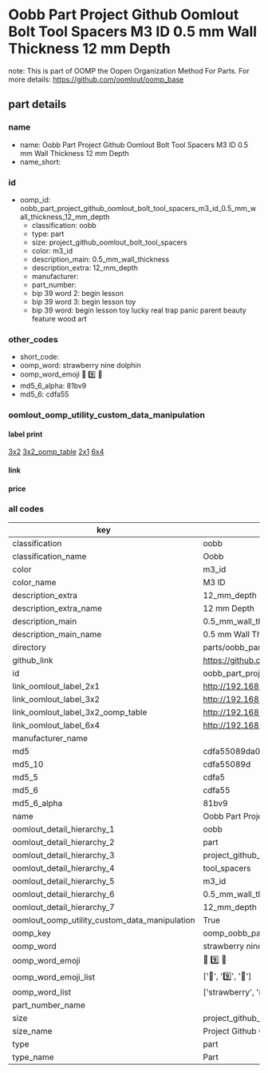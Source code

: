 # Oobb Part Project Github Oomlout Bolt Tool Spacers M3 ID 0.5 mm Wall Thickness 12 mm Depth  

note: This is part of OOMP the Oopen Organization Method For Parts. For more details: https://github.com/oomlout/oomp_base

##  part details
  







### name
* name: Oobb Part Project Github Oomlout Bolt Tool Spacers M3 ID 0.5 mm Wall Thickness 12 mm Depth
* name_short: 
### id
* oomp_id: oobb_part_project_github_oomlout_bolt_tool_spacers_m3_id_0.5_mm_wall_thickness_12_mm_depth
  * classification: oobb
  * type: part
  * size: project_github_oomlout_bolt_tool_spacers
  * color: m3_id
  * description_main: 0.5_mm_wall_thickness
  * description_extra: 12_mm_depth
  * manufacturer: 
  * part_number: 
  * bip 39 word 2: begin lesson
  * bip 39 word 3: begin lesson toy
  * bip 39 word: begin lesson toy lucky real trap panic parent beauty feature wood art

### other_codes
* short_code: 
* oomp_word: strawberry nine dolphin
* oomp_word_emoji :strawberry: :nine: :dolphin:
* md5_6_alpha: 81bv9
* md5_6: cdfa55






### oomlout_oomp_utility_custom_data_manipulation
#### label print
[3x2](http://192.168.1.245:1112/?label=oomp%2081bv9)
[3x2_oomp_table](http://192.168.1.108:1112/?label=oomp%2081bv9)
[2x1](http://192.168.1.242:1112/?label=oomp%2081bv9)
[6x4](http://192.168.1.55:1112/?label=oomp%2081bv9)    

#### link

                              

#### price







### all codes 
| key | value |  
| --- | --- |  
| classification | oobb |  
| classification_name | Oobb |  
| color | m3_id |  
| color_name | M3 ID |  
| description_extra | 12_mm_depth |  
| description_extra_name | 12 mm Depth |  
| description_main | 0.5_mm_wall_thickness |  
| description_main_name | 0.5 mm Wall Thickness |  
| directory | parts/oobb_part_project_github_oomlout_bolt_tool_spacers_m3_id_0.5_mm_wall_thickness_12_mm_depth |  
| github_link | https://github.com/oomlout/oomlout_oomp_part_src/tree/main/parts/oobb_part_project_github_oomlout_bolt_tool_spacers_m3_id_0.5_mm_wall_thickness_12_mm_depth |  
| id | oobb_part_project_github_oomlout_bolt_tool_spacers_m3_id_0.5_mm_wall_thickness_12_mm_depth |  
| link_oomlout_label_2x1 | http://192.168.1.242:1112/?label=oomp%2081bv9 |  
| link_oomlout_label_3x2 | http://192.168.1.245:1112/?label=oomp%2081bv9 |  
| link_oomlout_label_3x2_oomp_table | http://192.168.1.108:1112/?label=oomp%2081bv9 |  
| link_oomlout_label_6x4 | http://192.168.1.55:1112/?label=oomp%2081bv9 |  
| manufacturer_name |  |  
| md5 | cdfa55089da033f79d59784bcce018a2 |  
| md5_10 | cdfa55089d |  
| md5_5 | cdfa5 |  
| md5_6 | cdfa55 |  
| md5_6_alpha | 81bv9 |  
| name | Oobb Part Project Github Oomlout Bolt Tool Spacers M3 ID 0.5 mm Wall Thickness 12 mm Depth |  
| oomlout_detail_hierarchy_1 | oobb |  
| oomlout_detail_hierarchy_2 | part |  
| oomlout_detail_hierarchy_3 | project_github_bolt |  
| oomlout_detail_hierarchy_4 | tool_spacers |  
| oomlout_detail_hierarchy_5 | m3_id |  
| oomlout_detail_hierarchy_6 | 0.5_mm_wall_thickness |  
| oomlout_detail_hierarchy_7 | 12_mm_depth |  
| oomlout_oomp_utility_custom_data_manipulation | True |  
| oomp_key | oomp_oobb_part_project_github_oomlout_bolt_tool_spacers_m3_id_0.5_mm_wall_thickness_12_mm_depth |  
| oomp_word | strawberry nine dolphin |  
| oomp_word_emoji | :strawberry: :nine: :dolphin: |  
| oomp_word_emoji_list | [':strawberry:', ':nine:', ':dolphin:'] |  
| oomp_word_list | ['strawberry', 'nine', 'dolphin'] |  
| part_number_name |  |  
| size | project_github_oomlout_bolt_tool_spacers |  
| size_name | Project Github Oomlout Bolt Tool Spacers |  
| type | part |  
| type_name | Part |  

